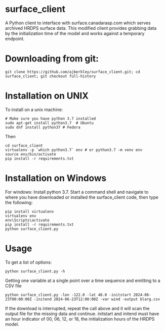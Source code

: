 # surface_client
A Python client to interface with surface.canadarasp.com which serves archived HRDPS surface data.  This modified client provides grabbing data by the initialization time of the model and works against a temporary endpoint.

# Downloading from git:
```
git clone https://github.com/ajberkley/surface_client.git; cd surface_client; git checkout full-history
```
# Installation on UNIX
To install on a unix machine:
```
# Make sure you have python 3.7 installed
sudo apt-get install python3.7  # Ubuntu
sudo dnf install python37 # Fedora 
```
Then
```
cd surface_client
virtualenv -p `which python3.7` env # or python3.7 -m venv env
source env/bin/activate
pip install -r requirements.txt
```

# Installation on Windows
For windows: Install python 3.7.  Start a command shell and navigate to where you have
downloaded or installed the surface_client code, then type the following:
```
pip install virtualenv
virtualenv env
env\Scripts\activate
pip install -r requirements.txt
python surface_client.py
```

# Usage
To get a list of options:

```python surface_client.py -h```

Getting one variable at a single point over a time sequence and emitting to a CSV file

```python surface_client.py -lon -122.0 -lat 48.0 -initstart 2024-06-23T00:00:00Z -initend 2024-06-23T12:00:00Z -var wind -output blarg.csv```

If the download is interrupted, repeat the call above and it will scan the output file for the missing data and continue.  initstart and initend must have an hour indicator of 00, 06, 12, or 18, the initialization hours of the HRDPS model.
